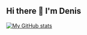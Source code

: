 ## Hi there 👋 I'm Denis
[![My GitHub stats](https://github-readme-stats.vercel.app/api?username=DenisKozhevnikov81)](https://github.com/DenisKozhevnikov81/github-readme-stats)


<!--
**DenisKozhevnikov81/DenisKozhevnikov81** is a ✨ _special_ ✨ repository because its `README.md` (this file) appears on your GitHub profile.

Here are some ideas to get you started:

- 🔭 I’m currently working on ...
- 🌱 I’m currently learning ...
- 👯 I’m looking to collaborate on ...
- 🤔 I’m looking for help with ...
- 💬 Ask me about ...
- 📫 How to reach me: ...
- 😄 Pronouns: ...
- ⚡ Fun fact: ...
-->
